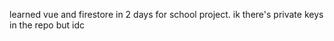 learned vue and firestore in 2 days for school project. ik there's private keys in the repo but idc
